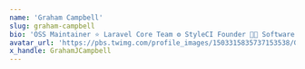 ```yaml
---
name: 'Graham Campbell'
slug: graham-campbell
bio: 'OSS Maintainer ⭐ Laravel Core Team ⚙️ StyleCI Founder 🧑‍💻 Software Consultant'
avatar_url: 'https://pbs.twimg.com/profile_images/1503315835737153538/GJyQWEed_200x200.png'
x_handle: GrahamJCampbell
---
```


